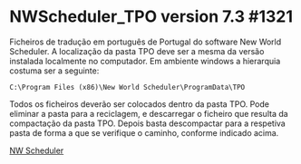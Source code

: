# NWScheduler_TPO version 7.3 #1321

Ficheiros de tradução em português de Portugal do software New World Scheduler.
A localização da pasta TPO deve ser a mesma da versão instalada localmente no computador. Em ambiente windows a hierarquia costuma ser a seguinte:
```
C:\Program Files (x86)\New World Scheduler\ProgramData\TPO
```

Todos os ficheiros deverão ser colocados dentro da pasta TPO. Pode eliminar a pasta para a reciclagem, e descarregar o ficheiro que resulta da compactação da pasta TPO. Depois basta descompactar para a respetiva pasta de forma a que se verifique o caminho, conforme indicado acima.

[NW Scheduler](https://nwscheduler.com/)
